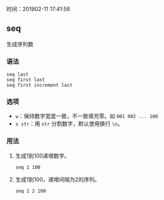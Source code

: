 时间：201902-11 17:41:58 

## seq 

生成序列数

### 语法

```shell
seq last
seq first last
seq first increment last
```

### 选项 

* `w`：保持数字宽度一致，不一致填充零。如 `001 002 ... 100`
* `s str`：用 `str` 分割数字，默认使用换行 `\n`。

### 用法 

1. 生成1到100递增数字。

    ```shell
    seq 1 100
    ```

2. 生成1到100，递增间隔为2的序列。

    ```shell
    seq 1 2 100 
    ```